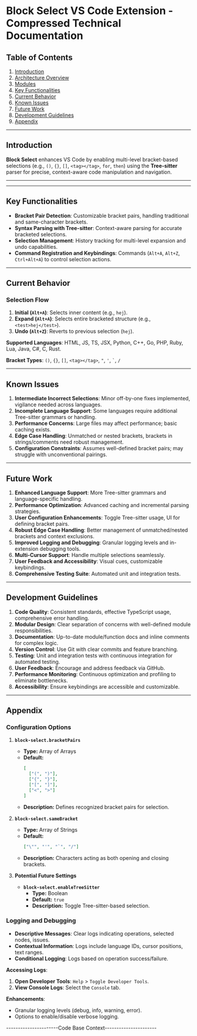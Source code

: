 # **Block Select VS Code Extension - Compressed Technical Documentation**

## **Table of Contents**
1. [Introduction](#introduction)
2. [Architecture Overview](#architecture-overview)
3. [Modules](#modules)
4. [Key Functionalities](#key-functionalities)
5. [Current Behavior](#current-behavior)
6. [Known Issues](#known-issues)
7. [Future Work](#future-work)
8. [Development Guidelines](#development-guidelines)
9. [Appendix](#appendix)

---

## **Introduction**

**Block Select** enhances VS Code by enabling multi-level bracket-based selections (e.g., `()`, `{}`, `[]`, `<tag></tag>`, `for`, `then`) using the **Tree-sitter** parser for precise, context-aware code manipulation and navigation.

---

---

## **Key Functionalities**

- **Bracket Pair Detection**: Customizable bracket pairs, handling traditional and same-character brackets.
- **Syntax Parsing with Tree-sitter**: Context-aware parsing for accurate bracketed selections.
- **Selection Management**: History tracking for multi-level expansion and undo capabilities.
- **Command Registration and Keybindings**: Commands (`Alt+A`, `Alt+Z`, `Ctrl+Alt+A`) to control selection actions.

---

## **Current Behavior**

### **Selection Flow**
1. **Initial (`Alt+A`)**: Selects inner content (e.g., `hej`).
2. **Expand (`Alt+A`)**: Selects entire bracketed structure (e.g., `<test>hej</test>`).
3. **Undo (`Alt+Z`)**: Reverts to previous selection (`hej`).

**Supported Languages**: HTML, JS, TS, JSX, Python, C++, Go, PHP, Ruby, Lua, Java, C#, C, Rust.

**Bracket Types**: `()`, `{}`, `[]`, `<tag></tag>`, `"`, `'`, `` ` ``, `/`

---

## **Known Issues**

1. **Intermediate Incorrect Selections**: Minor off-by-one fixes implemented, vigilance needed across languages.
2. **Incomplete Language Support**: Some languages require additional Tree-sitter grammars or handling.
3. **Performance Concerns**: Large files may affect performance; basic caching exists.
4. **Edge Case Handling**: Unmatched or nested brackets, brackets in strings/comments need robust management.
5. **Configuration Constraints**: Assumes well-defined bracket pairs; may struggle with unconventional pairings.

---

## **Future Work**

1. **Enhanced Language Support**: More Tree-sitter grammars and language-specific handling.
2. **Performance Optimization**: Advanced caching and incremental parsing strategies.
3. **User Configuration Enhancements**: Toggle Tree-sitter usage, UI for defining bracket pairs.
4. **Robust Edge Case Handling**: Better management of unmatched/nested brackets and context exclusions.
5. **Improved Logging and Debugging**: Granular logging levels and in-extension debugging tools.
6. **Multi-Cursor Support**: Handle multiple selections seamlessly.
7. **User Feedback and Accessibility**: Visual cues, customizable keybindings.
8. **Comprehensive Testing Suite**: Automated unit and integration tests.

---

## **Development Guidelines**

1. **Code Quality**: Consistent standards, effective TypeScript usage, comprehensive error handling.
2. **Modular Design**: Clear separation of concerns with well-defined module responsibilities.
3. **Documentation**: Up-to-date module/function docs and inline comments for complex logic.
4. **Version Control**: Use Git with clear commits and feature branching.
5. **Testing**: Unit and integration tests with continuous integration for automated testing.
6. **User Feedback**: Encourage and address feedback via GitHub.
7. **Performance Monitoring**: Continuous optimization and profiling to eliminate bottlenecks.
8. **Accessibility**: Ensure keybindings are accessible and customizable.

---

## **Appendix**

### **Configuration Options**

1. **`block-select.bracketPairs`**
   - **Type:** Array of Arrays
   - **Default:**
     ```json
     [
       ["(", ")"],
       ["{", "}"],
       ["[", "]"],
       ["<", ">"]
     ]
     ```
   - **Description:** Defines recognized bracket pairs for selection.

2. **`block-select.sameBracket`**
   - **Type:** Array of Strings
   - **Default:**
     ```json
     ["\"", "'", "`", "/"]
     ```
   - **Description:** Characters acting as both opening and closing brackets.

3. **Potential Future Settings**
   - **`block-select.enableTreeSitter`**
     - **Type:** Boolean
     - **Default:** `true`
     - **Description:** Toggle Tree-sitter-based selection.

### **Logging and Debugging**

- **Descriptive Messages**: Clear logs indicating operations, selected nodes, issues.
- **Contextual Information**: Logs include language IDs, cursor positions, text ranges.
- **Conditional Logging**: Logs based on operation success/failure.

**Accessing Logs**:
1. **Open Developer Tools**: `Help` > `Toggle Developer Tools`.
2. **View Console Logs**: Select the `Console` tab.

**Enhancements**:
- Granular logging levels (debug, info, warning, error).
- Options to enable/disable verbose logging.


----------------------Code Base Context----------------------